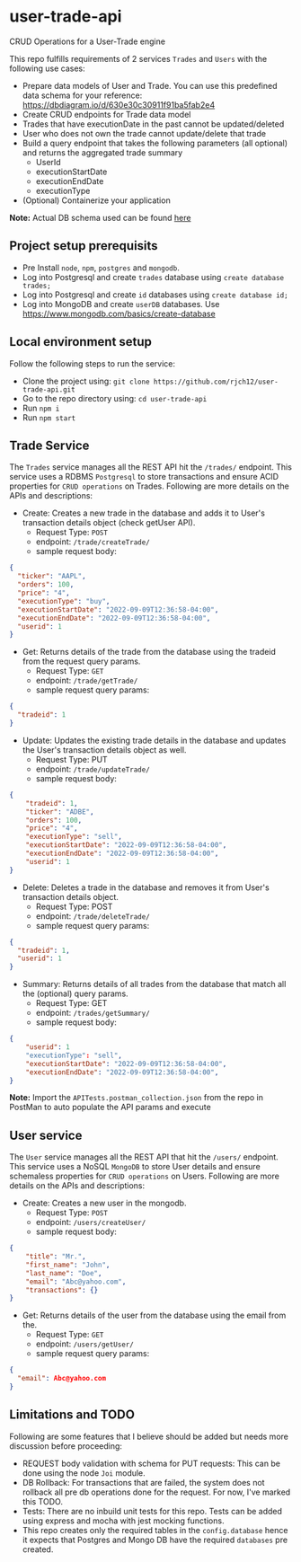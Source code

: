 # user-trade-api
CRUD Operations for a User-Trade engine


This repo fulfills requirements of 2 services `Trades` and `Users` with the following use cases:
- Prepare data models of User and Trade. You can use this predefined data schema for your
reference: https://dbdiagram.io/d/630e30c30911f91ba5fab2e4
- Create CRUD endpoints for Trade data model
- Trades that have executionDate in the past cannot be updated/deleted
- User who does not own the trade cannot update/delete that trade
- Build a query endpoint that takes the following parameters (all optional) and returns the aggregated trade summary
  - UserId
  - executionStartDate
  - executionEndDate
  - executionType
- (Optional) Containerize your application

**Note:** Actual DB schema used can be found [here](https://dbdiagram.io/d/631611c10911f91ba53c0882)

## Project setup prerequisits
- Pre Install `node`, `npm`, `postgres` and `mongodb`.
- Log into Postgresql and create `trades` database using `create database trades;`
- Log into Postgresql and create `id` databases using `create database id;`
- Log into MongoDB and create `userDB` databases. Use https://www.mongodb.com/basics/create-database

## Local environment setup
Follow the following steps to run the service:
- Clone the project using: `git clone https://github.com/rjch12/user-trade-api.git`
- Go to the repo directory using: `cd user-trade-api`
- Run `npm i`
- Run `npm start`

## Trade Service
The `Trades` service manages all the REST API hit the `/trades/` endpoint. This service uses a RDBMS `Postgresql` to store transactions and 
ensure ACID properties for `CRUD operations` on Trades. Following are more details on the APIs and descriptions:

- Create: Creates a new trade in the database and adds it to User's transaction details object (check getUser API).
  - Request Type: `POST`<br />
  - endpoint: `/trade/createTrade/`<br />
  - sample request body: <br />
```json
{
  "ticker": "AAPL",
  "orders": 100,
  "price": "4",
  "executionType": "buy",
  "executionStartDate": "2022-09-09T12:36:58-04:00",
  "executionEndDate": "2022-09-09T12:36:58-04:00",
  "userid": 1
}
```
- Get: Returns details of the trade from the database using the tradeid from the request query params.
  - Request Type: `GET`
  - endpoint: `/trade/getTrade/`
  - sample request query params: 
```json
{
  "tradeid": 1
}
```
- Update: Updates the existing trade details in the database and updates the User's transaction details object as well.
  - Request Type: PUT
  - endpoint: `/trade/updateTrade/`
  - sample request body: 
```json
{
    "tradeid": 1,
    "ticker": "ADBE",
    "orders": 100,
    "price": "4",
    "executionType": "sell",
    "executionStartDate": "2022-09-09T12:36:58-04:00",
    "executionEndDate": "2022-09-09T12:36:58-04:00",
    "userid": 1
}
```
- Delete: Deletes a trade in the database and removes it from User's transaction details object.
  - Request Type: POST
  - endpoint: `/trade/deleteTrade/`
  - sample request query params: 
```json
{
  "tradeid": 1,
  "userid": 1
}
```
- Summary: Returns details of all trades from the database that match all the (optional) query params.
  - Request Type: GET
  - endpoint: `/trades/getSummary/`
  - sample request body: 
```json
{
    "userid": 1
    "executionType": "sell",
    "executionStartDate": "2022-09-09T12:36:58-04:00",
    "executionEndDate": "2022-09-09T12:36:58-04:00",
}
```

**Note:** Import the `APITests.postman_collection.json` from the repo in PostMan to auto populate the API params and execute 

## User service 
The `User` service manages all the REST API that hit the `/users/` endpoint. This service uses a NoSQL `MongoDB` to store User details and 
ensure schemaless properties for `CRUD operations` on Users. Following are more details on the APIs and descriptions:

- Create: Creates a new user in the mongodb.
  - Request Type: `POST`
  - endpoint: `/users/createUser/`
  - sample request body: 
```json
{
    "title": "Mr.",
    "first_name": "John",
    "last_name": "Doe",
    "email": "Abc@yahoo.com",
    "transactions": {}
}
```
- Get: Returns details of the user from the database using the email from the.
  - Request Type: `GET`
  - endpoint: `/users/getUser/`
  - sample request query params: 
```json
{
  "email": Abc@yahoo.com
}
```

## Limitations and TODO
Following are some features that I believe should be added but needs more discussion before proceeding:
- REQUEST body validation with schema for PUT requests: This can be done using the node `Joi` module.
- DB Rollback: For transactions that are failed, the system does not rollback all pre db operations done for the request. For now, I've marked this TODO.
- Tests: There are no inbuild unit tests for this repo. Tests can be added using express and mocha with jest mocking functions.
- This repo creates only the required tables in the `config.database` hence it expects that Postgres and Mongo DB have the required `databases` pre created.
